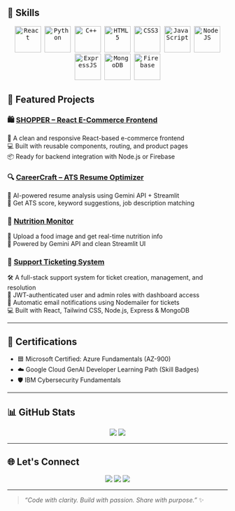 ## 🧠 Skills

<p align="center">
  <kbd>
    <img src="https://cdn.jsdelivr.net/gh/devicons/devicon/icons/react/react-original.svg" title="React" width="60" />
  </kbd>
  <kbd>
    <img src="https://cdn.jsdelivr.net/gh/devicons/devicon/icons/python/python-original.svg" title="Python" width="60" />
  </kbd>
  <kbd>
    <img src="https://cdn.jsdelivr.net/gh/devicons/devicon/icons/cplusplus/cplusplus-original.svg" title="C++" width="60" />
  </kbd>
  <kbd>
    <img src="https://cdn.jsdelivr.net/gh/devicons/devicon/icons/html5/html5-original.svg" title="HTML5" width="60" />
  </kbd>
  <kbd>
    <img src="https://cdn.jsdelivr.net/gh/devicons/devicon/icons/css3/css3-original.svg" title="CSS3" width="60" />
  </kbd>
  <kbd>
    <img src="https://cdn.jsdelivr.net/gh/devicons/devicon/icons/javascript/javascript-original.svg" title="JavaScript" width="60" />
  </kbd>
  <kbd>
    <img src="https://cdn.jsdelivr.net/gh/devicons/devicon/icons/nodejs/nodejs-original.svg" title="NodeJS" width="60" />
  </kbd>
  <kbd>
    <img src="https://cdn.jsdelivr.net/gh/devicons/devicon/icons/express/express-original.svg" title="ExpressJS" width="60" />
  </kbd>
  <kbd>
    <img src="https://cdn.jsdelivr.net/gh/devicons/devicon/icons/mongodb/mongodb-original.svg" title="MongoDB" width="60" />
  </kbd>
  <kbd>
    <img src="https://cdn.jsdelivr.net/gh/devicons/devicon/icons/firebase/firebase-plain.svg" title="Firebase" width="60" />
  </kbd>
</p>


## 💼 Featured Projects

### 🛍️ [SHOPPER – React E-Commerce Frontend](https://github.com/SomiyaRana/SHOPPER)  
🛒 A clean and responsive React-based e-commerce frontend  
💻 Built with reusable components, routing, and product pages  
📦 Ready for backend integration with Node.js or Firebase  

### 🔍 [CareerCraft – ATS Resume Optimizer](https://github.com/SomiyaRana/CareerCraft)  
🎯 AI-powered resume analysis using Gemini API + Streamlit  
🧠 Get ATS score, keyword suggestions, job description matching  

### 🥗 [Nutrition Monitor](https://github.com/SomiyaRana/NutritionMonitor)  
🍲 Upload a food image and get real-time nutrition info  
🤖 Powered by Gemini API and clean Streamlit UI  

### 🎫 [Support Ticketing System](https://github.com/SomiyaRana/Ticketentra)  
🛠️ A full-stack support system for ticket creation, management, and resolution  
🔐 JWT-authenticated user and admin roles with dashboard access  
📧 Automatic email notifications using Nodemailer for tickets  
💻 Built with React, Tailwind CSS, Node.js, Express & MongoDB  

---

## 📄 Certifications

- 🟦 Microsoft Certified: Azure Fundamentals (AZ-900)
- ☁️ Google Cloud GenAI Developer Learning Path (Skill Badges)
- 🛡️ IBM Cybersecurity Fundamentals

---

## 📊 GitHub Stats

<p align="center">
  <img src="https://github-readme-streak-stats.herokuapp.com/?user=SomiyaRana&theme=react&hide_border=true"/>
  <img src="https://github-readme-stats.vercel.app/api/top-langs/?username=SomiyaRana&layout=compact&theme=tokyonight&hide_border=true"/>
</p>

---

## 🌐 Let's Connect

<p align="center">
  <a href="mailto:somyarana819@gmail.com"><img src="https://img.shields.io/badge/-Email-D14836?style=flat&logo=gmail&logoColor=white"/></a>
  <a href="https://www.linkedin.com/in/somiya-rana-b35152255"><img src="https://img.shields.io/badge/-LinkedIn-0077B5?style=flat&logo=linkedin&logoColor=white"/></a>
  <a href="https://github.com/SomiyaRana"><img src="https://img.shields.io/badge/-GitHub-181717?style=flat&logo=github&logoColor=white"/></a>
</p>


---

> _“Code with clarity. Build with passion. Share with purpose.”_ ✨
